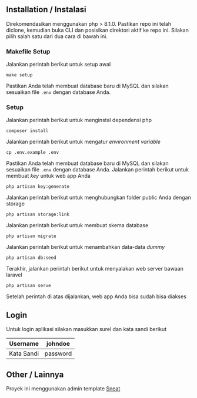 ## Installation / Instalasi
Direkomendasikan menggunakan php > 8.1.0. Pastikan repo ini telah diclone, kemudian buka CLI dan posisikan direktori aktif ke repo ini.
Silakan pilih salah satu dari dua cara di bawah ini.

### Makefile Setup
Jalankan perintah berikut untuk setup awal
```
make setup
```
Pastikan Anda telah membuat database baru di MySQL dan silakan sesuaikan file `.env` dengan database Anda.

### Setup
Jalankan perintah berikut untuk menginstal dependensi php
```
composer install
```
Jalankan perintah berikut untuk mengatur _environment variable_
```
cp .env.example .env
```
Pastikan Anda telah membuat database baru di MySQL dan silakan sesuaikan file `.env` dengan database Anda.
Jalankan perintah berikut untuk membuat _key_ untuk web app Anda
```
php artisan key:generate
```
Jalankan perintah berikut untuk menghubungkan folder public Anda dengan storage
```
php artisan storage:link
```
Jalankan perintah berikut untuk membuat skema database
```
php artisan migrate
```
Jalankan perintah berikut untuk menambahkan data-data _dummy_
```
php artisan db:seed
```
Terakhir, jalankan perintah berikut untuk menyalakan web server bawaan laravel 
```
php artisan serve
```
Setelah perintah di atas dijalankan, web app Anda bisa sudah bisa diakses

## Login
Untuk login aplikasi silakan masukkan surel dan kata sandi berikut

| Username   | johndoe |
|------------|---------|
| Kata Sandi | password|

## Other / Lainnya
Proyek ini menggunakan admin template [Sneat](https://github.com/themeselection/sneat-html-admin-template-free)
